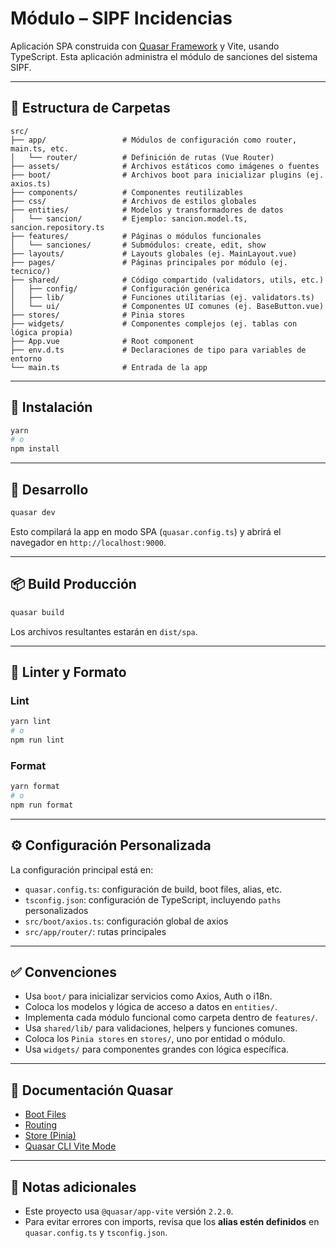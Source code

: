 # Módulo – SIPF Incidencias

Aplicación SPA construida con [Quasar Framework](https://quasar.dev/) y Vite, usando TypeScript. Esta aplicación administra el módulo de sanciones del sistema SIPF.

---

## 🧩 Estructura de Carpetas

```
src/
├── app/                 # Módulos de configuración como router, main.ts, etc.
│   └── router/          # Definición de rutas (Vue Router)
├── assets/              # Archivos estáticos como imágenes o fuentes
├── boot/                # Archivos boot para inicializar plugins (ej. axios.ts)
├── components/          # Componentes reutilizables
├── css/                 # Archivos de estilos globales
├── entities/            # Modelos y transformadores de datos
│   └── sancion/         # Ejemplo: sancion.model.ts, sancion.repository.ts
├── features/            # Páginas o módulos funcionales
│   └── sanciones/       # Submódulos: create, edit, show
├── layouts/             # Layouts globales (ej. MainLayout.vue)
├── pages/               # Páginas principales por módulo (ej. tecnico/)
├── shared/              # Código compartido (validators, utils, etc.)
│   ├── config/          # Configuración genérica
│   ├── lib/             # Funciones utilitarias (ej. validators.ts)
│   └── ui/              # Componentes UI comunes (ej. BaseButton.vue)
├── stores/              # Pinia stores
├── widgets/             # Componentes complejos (ej. tablas con lógica propia)
├── App.vue              # Root component
├── env.d.ts             # Declaraciones de tipo para variables de entorno
└── main.ts              # Entrada de la app
```

---

## 🚀 Instalación

```bash
yarn
# o
npm install
```

---

## 🧪 Desarrollo

```bash
quasar dev
```

Esto compilará la app en modo SPA (`quasar.config.ts`) y abrirá el navegador en `http://localhost:9000`.

---

## 📦 Build Producción

```bash
quasar build
```

Los archivos resultantes estarán en `dist/spa`.

---

## 🧼 Linter y Formato

### Lint

```bash
yarn lint
# o
npm run lint
```

### Format

```bash
yarn format
# o
npm run format
```

---

## ⚙️ Configuración Personalizada

La configuración principal está en:

- `quasar.config.ts`: configuración de build, boot files, alias, etc.
- `tsconfig.json`: configuración de TypeScript, incluyendo `paths` personalizados
- `src/boot/axios.ts`: configuración global de axios
- `src/app/router/`: rutas principales

---

## ✅ Convenciones

- Usa `boot/` para inicializar servicios como Axios, Auth o i18n.
- Coloca los modelos y lógica de acceso a datos en `entities/`.
- Implementa cada módulo funcional como carpeta dentro de `features/`.
- Usa `shared/lib/` para validaciones, helpers y funciones comunes.
- Coloca los `Pinia stores` en `stores/`, uno por entidad o módulo.
- Usa `widgets/` para componentes grandes con lógica específica.

---

## 📘 Documentación Quasar

- [Boot Files](https://v2.quasar.dev/quasar-cli-vite/boot-files)
- [Routing](https://v2.quasar.dev/quasar-cli-vite/vue-router)
- [Store (Pinia)](https://pinia.vuejs.org/)
- [Quasar CLI Vite Mode](https://v2.quasar.dev/quasar-cli-vite/)

---

## 🧠 Notas adicionales

- Este proyecto usa `@quasar/app-vite` versión `2.2.0`.
- Para evitar errores con imports, revisa que los **alias estén definidos** en `quasar.config.ts` y `tsconfig.json`.
